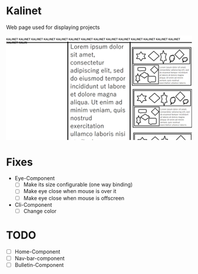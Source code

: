 # Kalinet
Web page used for displaying projects

![rough_layout](https://github.com/Kaligrametro/Kalinet/blob/dev-angular/blueprint.png)

# Fixes
- Eye-Component
  - [ ] Make its size configurable (one way binding)
  - [ ] Make eye close when mouse is over it
  - [ ] Make eye close when mouse is offscreen
- Cli-Component
  - [ ] Change color
# TODO
- [ ] Home-Component
- [ ] Nav-bar-component
- [ ] Bulletin-Component
